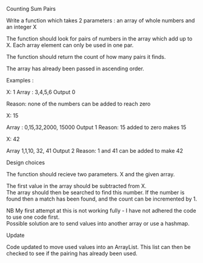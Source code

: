 Counting Sum Pairs

Write a function which takes 2 parameters : an array of whole numbers and an integer X

The function should look for pairs of numbers in the array which add up to X.
Each array element can only be used in one par.

The function should return the count of how many pairs it finds.

The array has already been passed in ascending order.

Examples : 

X: 1
Array : 3,4,5,6
Output 0

Reason: none of the numbers can be added to reach zero

X: 15

Array : 0,15,32,2000, 15000
Output 1
Reason: 15 added to zero makes 15

X: 42

Array 1,1,10, 32, 41
Output 2
Reason: 1 and 41 can be added to make 42

Design choices

The function should recieve two parameters. X and the given array.

The first value in the array should be subtracted from X.  
The array should then be searched to find this number.
If the number is found then a match has been found, and the count can be incremented by 1.

NB
My first attempt at this is not working fully -
I have not adhered the code to use one code first.  
Possible solution are to send values into another array or use a hashmap.

Update

Code updated to move used values into an ArrayList.  This list can then be checked to see if the pairing has already been used.
